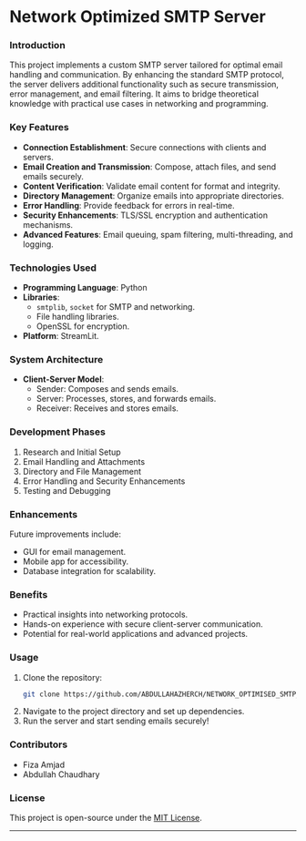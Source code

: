 # **Network Optimized SMTP Server**  

### **Introduction**  
This project implements a custom SMTP server tailored for optimal email handling and communication. By enhancing the standard SMTP protocol, the server delivers additional functionality such as secure transmission, error management, and email filtering. It aims to bridge theoretical knowledge with practical use cases in networking and programming.

### **Key Features**  
- **Connection Establishment**: Secure connections with clients and servers.  
- **Email Creation and Transmission**: Compose, attach files, and send emails securely.  
- **Content Verification**: Validate email content for format and integrity.  
- **Directory Management**: Organize emails into appropriate directories.  
- **Error Handling**: Provide feedback for errors in real-time.  
- **Security Enhancements**: TLS/SSL encryption and authentication mechanisms.  
- **Advanced Features**: Email queuing, spam filtering, multi-threading, and logging.  

### **Technologies Used**  
- **Programming Language**: Python  
- **Libraries**: 
  - `smtplib`, `socket` for SMTP and networking.  
  - File handling libraries.  
  - OpenSSL for encryption.  
- **Platform**: StreamLit.  

### **System Architecture**  
- **Client-Server Model**: 
  - Sender: Composes and sends emails.  
  - Server: Processes, stores, and forwards emails.  
  - Receiver: Receives and stores emails.  

### **Development Phases**  
1. Research and Initial Setup  
2. Email Handling and Attachments  
3. Directory and File Management  
4. Error Handling and Security Enhancements  
5. Testing and Debugging  

### **Enhancements**  
Future improvements include:  
- GUI for email management.  
- Mobile app for accessibility.  
- Database integration for scalability.  

### **Benefits**  
- Practical insights into networking protocols.  
- Hands-on experience with secure client-server communication.  
- Potential for real-world applications and advanced projects.  

### **Usage**  
1. Clone the repository:  
   ```bash
   git clone https://github.com/ABDULLAHAZHERCH/NETWORK_OPTIMISED_SMTP_SERVER.git
   ```  
2. Navigate to the project directory and set up dependencies.  
3. Run the server and start sending emails securely!  

### **Contributors**  
- Fiza Amjad  
- Abdullah Chaudhary  

### **License**  
This project is open-source under the [MIT License](LICENSE).  

--- 
